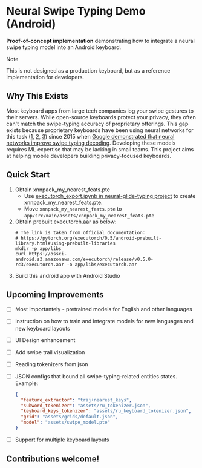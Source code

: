 # Neural Swipe Typing Demo (Android)

**Proof-of-concept implementation** demonstrating how to integrate a neural swipe typing model into an Android keyboard. 

> [!Note]
> This is not designed as a production keyboard, but as a reference implementation for developers.


## Why This Exists
Most keyboard apps from large tech companies log your swipe gestures to their servers. While open-source keyboards protect your privacy, they often can't match the swipe-typing accuracy of proprietary offerings. This gap exists because proprietary keyboards have been using neural networks for this task ([1](https://research.google/blog/the-machine-intelligence-behind-gboard/), [2](https://www.grammarly.com/blog/engineering/deep-learning-swipe-typing/), [3](https://yandex.ru/company/news/02-06-23)) since 2015  when [Google demonstrated that neural networks improve swipe typing decoding](https://ieeexplore.ieee.org/document/7178336). Developing these models requires ML expertise that may be lacking in small teams. This project aims at helping mobile developers building privacy-focused keyboards.


## Quick Start
1. Obtain xnnpack_my_nearest_feats.pte
    * Use [executorch_export.ipynb in neural-glide-typing project](https://github.com/proshian/neural-swipe-typing/blob/executorch-investigation/src/executorch_export.ipynb) to create xnnpack_my_nearest_feats.pte.
    * Move `xnnpack_my_nearest_feats.pte` to `app/src/main/assets/xnnpack_my_nearest_feats.pte`
3. Obtain prebuilt executorch.aar as below:
    ```shell
    # The link is taken from official documentation: 
    # https://pytorch.org/executorch/0.5/android-prebuilt-library.html#using-prebuilt-libraries
    mkdir -p app/libs
    curl https://ossci-android.s3.amazonaws.com/executorch/release/v0.5.0-rc3/executorch.aar -o app/libs/executorch.aar
    ```
4. Build this android app with Android Studio


## Upcoming Improvements
- [ ] Most importantely - pretrained models for English and other languages
- [ ] Instruction on how to train and integrate models for new languages and new keyboard layouts 
- [ ] UI Design enhancement
- [ ] Add swipe trail visualization
- [ ] Reading tokenizers from json
- [ ] JSON configs that bound all swipe-typing-related entities states. Example:
  ```json
  {
    "feature_extractor": "traj+nearest_keys",
    "subword_tokenizer": "assets/ru_tokenizer.json",
    "keyboard_keys_tokenizer": "assets/ru_keyboard_tokenizer.json",
    "grid": "assets/grids/default.json",
    "model": "assets/swipe_model.pte"
  }
  ```
- [ ] Support for multiple keyboard layouts



## Contributions welcome!